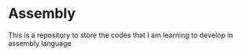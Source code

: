 # Assembly
This is a repository to store the codes that I am learning to develop in assembly language
